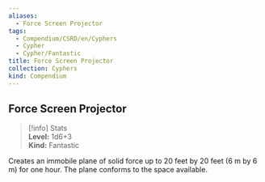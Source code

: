 ```yaml
---
aliases:
  - Force Screen Projector
tags:
  - Compendium/CSRD/en/Cyphers
  - Cypher
  - Cypher/Fantastic
title: Force Screen Projector
collection: Cyphers
kind: Compendium
---
```

## Force Screen Projector  
>[!info] Stats  
> **Level:** 1d6+3  
> **Kind:** Fantastic
  
Creates an immobile plane of solid force up to 20 feet by 20 feet (6 m by 6 m) for one hour. The plane conforms to the space available.